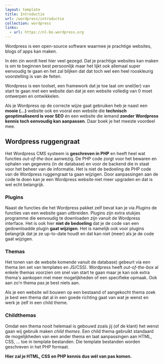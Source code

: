 ```yaml
---
layout: template
title: Introductie
url: /wordpress/introductie
collection: wordpress
links:
  - url: https://nl-be.wordpress.org
---
```

<quote>
Wordpress is een open-source software waarmee je prachtige websites, blogs of apps kan maken.
</quote>

In één zin wordt heel hier veel gezegd. Dat je prachtige websites kan maken is om te beginnen best persoonlijk maar het lijkt ook allemaal super eenvoudig te gaan en het zal blijken dat dat toch wel een heel rooskleurig voorstelling is van de feiten.

Wordpress is een toolset, een framework dat je toe laat om snel(ler) van start te gaan met een website dan dat je een website volledig van 0 moet ontwerpen en ontwikkelen. 

Als je Wordpress op de correcte wijze gaat gebruiken heb je naast een <strong>mooie (...)</strong> website ook en vooral een website die <strong>technisch geoptimaliseerd is voor SEO</strong> én een website die iemand <strong>zonder Wordpress kennis toch eenvoudig kan aanpassen</strong>. Daar boek je het meeste voordeel mee.

## Wordpress ruggengraat

Het Wordpress CMS systeem is <strong>geschreven in PHP</strong> en heeft heel wat functies <em>out-of-the-box</em> aanwezig. De PHP code zorgt voor het bewaren en ophalen van gegevens (in de database) en voor de backend die in staat voor het beheer van de informatie. Het is niet de bedoeling de PHP code van de Wordpress ruggengraat ta gaan wijzigen. Door aanpassingen aan de code te doen kan je een Wordpress website niet meer upgraden en dat is wel echt belangrijk.

### Plugins

Naast de functies die het Wordpress pakket zelf bevat kan je via <em>Plugins</em> de functies van een website gaan uitbreiden. Plugins zijn extra stukjes programme die eenvoudig te downloaden zijn vanuit de Wordpress interface. Het is ook hier <strong>niet de bedoeling</strong> dat je de code van een gedownloadde plugin <strong>gaat wijzigen</strong>. Het is namelijk ook voor plugins belangrijk dat je ze up-to-date houdt en dat kan niet (meer) als je de code gaat wijzigen.

### Themas
Het tonen van de website komende vanuit de database) gebeurt via een thema (en set van templates en JS/CSS). Wordpress heeft <em>out-of-the-box</em> al enkele themas voorzien om snel van start te gaan maar je kan ook extra thema's aankopen met meer mogelijkheden of een specifieke opmaak. Ook aan zo'n thema pas je best niets aan</strong>. 

Als je een website wil bouwen op een bestaand of aangekocht thema zoek je best een thema dat al in een goede richting gaat van wat je wenst en werk je zelf in een child theme.

### Childthemas
Omdat een thema nooit helemaal is gebouwd zoals jij (of de klant) het wenst gaan wij gebruik maken <em>child themes</em>. Een child thema gebruikt standaard de mogelijkheden van een ander thema en laat aanpassingen aan HTML, CSS, ... toe in template bestanden. Die template bestanden worden geschreven in het PHP formaat. 

<strong>Hier zal je HTML, CSS en PHP kennis dus wél van pas komen.</strong>